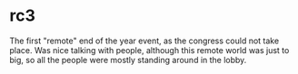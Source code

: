 # rc3

The first "remote" end of the year event, as the congress could not take place.  Was nice talking with people, although this remote world was just to big, so all the people were mostly standing around in the lobby.
